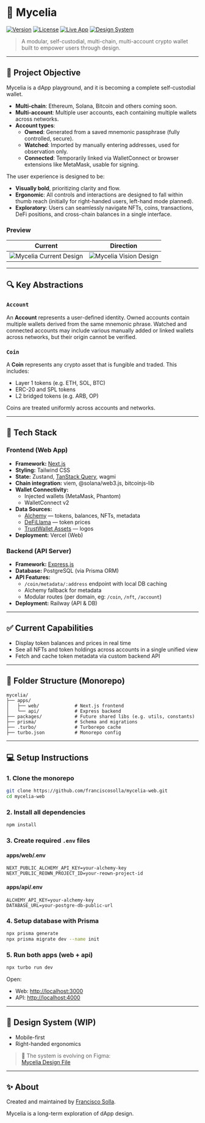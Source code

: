 # 🌿 Mycelia

[![Version](https://img.shields.io/badge/version-0.5.0-purple)](https://github.com/franciscosolla/mycelia-web)
[![License](https://img.shields.io/github/license/franciscosolla/mycelia-web?color=blue)](LICENSE)
[![Live App](https://img.shields.io/badge/demo-live-success)](https://mycelia.solla.dev)
[![Design System](https://img.shields.io/badge/design-Figma-blueviolet)](https://www.figma.com/design/cdSqctVxKmW6ujcba09bzt/Mycelia?node-id=14-530&t=73oiTJGYXCCJzUfY-1)

> A modular, self-custodial, multi-chain, multi-account crypto wallet built to empower users through design.

---

## 🧠 Project Objective

Mycelia is a dApp playground, and it is becoming a complete self-custodial wallet.

- **Multi-chain**: Ethereum, Solana, Bitcoin and others coming soon.
- **Multi-account**: Multiple user accounts, each containing multiple wallets across networks.
- **Account types**:
  - **Owned**: Generated from a saved mnemonic passphrase (fully controlled, secure).
  - **Watched**: Imported by manually entering addresses, used for observation only.
  - **Connected**: Temporarily linked via WalletConnect or browser extensions like MetaMask, usable for signing.

The user experience is designed to be:

- **Visually bold**, prioritizing clarity and flow.
- **Ergonomic**: All controls and interactions are designed to fall within thumb reach (initially for right-handed users, left-hand mode planned).
- **Exploratory**: Users can seamlessly navigate NFTs, coins, transactions, DeFi positions, and cross-chain balances in a single interface.

### Preview

| Current                                                                                                    | Direction                                                                                                 |
| ---------------------------------------------------------------------------------------------------------- | --------------------------------------------------------------------------------------------------------- |
| ![Mycelia Current Design](https://github.com/user-attachments/assets/9b37b2c4-3811-4f03-9c86-17edbdfd1e83) | ![Mycelia Vision Design](https://github.com/user-attachments/assets/005dc7d3-f16d-43b0-8387-429e72d9b0cf) |

---

## 🔍 Key Abstractions

### `Account`

An **Account** represents a user-defined identity. Owned accounts contain multiple wallets derived from the same mnemonic phrase. Watched and connected accounts may include various manually added or linked wallets across networks, but their origin cannot be verified.

### `Coin`

A **Coin** represents any crypto asset that is fungible and traded. This includes:

- Layer 1 tokens (e.g. ETH, SOL, BTC)
- ERC-20 and SPL tokens
- L2 bridged tokens (e.g. ARB, OP)

Coins are treated uniformly across accounts and networks.

---

## 🚀 Tech Stack

### Frontend (Web App)

- **Framework:** [Next.js](https://nextjs.org/)
- **Styling:** Tailwind CSS
- **State:** Zustand, [TanStack Query](https://tanstack.com/query), wagmi
- **Chain integration:** viem, @solana/web3.js, bitcoinjs-lib
- **Wallet Connectivity:**
  - Injected wallets (MetaMask, Phantom)
  - WalletConnect v2
- **Data Sources:**
  - [Alchemy](https://www.alchemy.com/) — tokens, balances, NFTs, metadata
  - [DeFiLlama](https://defillama.com/) — token prices
  - [TrustWallet Assets](https://github.com/trustwallet/assets) — logos
- **Deployment:** Vercel (Web)

### Backend (API Server)

- **Framework:** [Express.js](https://expressjs.com/)
- **Database:** PostgreSQL (via Prisma ORM)
- **API Features:**
  - `/coin/metadata/:address` endpoint with local DB caching
  - Alchemy fallback for metadata
  - Modular routes (per domain, eg: `/coin`, `/nft`, `/account`)
- **Deployment:** Railway (API & DB)

---

## ✅ Current Capabilities

- Display token balances and prices in real time
- See all NFTs and token holdings across accounts in a single unified view
- Fetch and cache token metadata via custom backend API

---

## 📁 Folder Structure (Monorepo)

```
mycelia/
├── apps/
│   ├── web/             # Next.js frontend
│   └── api/             # Express backend
├── packages/            # Future shared libs (e.g. utils, constants)
├── prisma/              # Schema and migrations
├── .turbo/              # Turborepo cache
├── turbo.json           # Monorepo config
```

---

## 💻 Setup Instructions

### 1. Clone the monorepo

```bash
git clone https://github.com/franciscosolla/mycelia-web.git
cd mycelia-web
```

### 2. Install all dependencies

```bash
npm install
```

### 3. Create required `.env` files

#### apps/web/.env

```env
NEXT_PUBLIC_ALCHEMY_API_KEY=your-alchemy-key
NEXT_PUBLIC_REOWN_PROJECT_ID=your-reown-project-id
```

#### apps/api/.env

```env
ALCHEMY_API_KEY=your-alchemy-key
DATABASE_URL=your-postgre-db-public-url
```

### 4. Setup database with Prisma

```bash
npx prisma generate
npx prisma migrate dev --name init
```

### 5. Run both apps (web + api)

```bash
npx turbo run dev
```

Open:

- Web: [http://localhost:3000](http://localhost:3000)
- API: [http://localhost:4000](http://localhost:4000)

---

## 🎨 Design System (WIP)

- Mobile-first
- Right-handed ergonomics

> 📐 The system is evolving on Figma:  
> [Mycelia Design File](https://www.figma.com/design/cdSqctVxKmW6ujcba09bzt/Mycelia?node-id=14-530&t=73oiTJGYXCCJzUfY-1)

---

## ✨ About

Created and maintained by [Francisco Solla](https://solla.dev).

Mycelia is a long-term exploration of dApp design.
